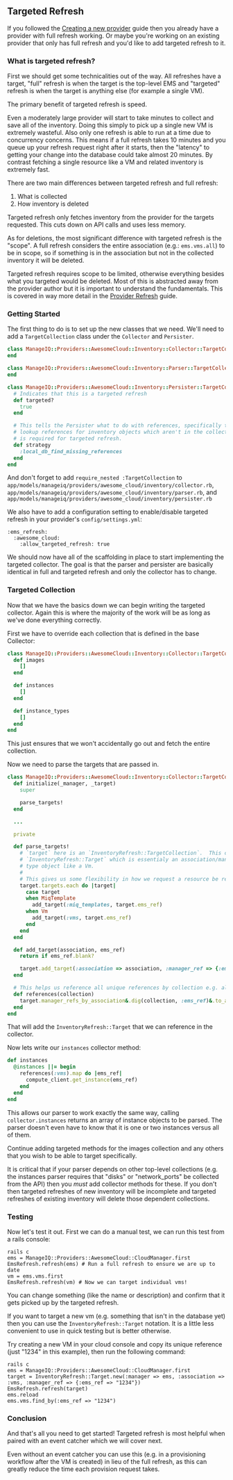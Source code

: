 ## Targeted Refresh

If you followed the [Creating a new provider](writing_a_new_provider.md) guide then you already have a provider with full refresh working.  Or maybe you're working on an existing provider that only has full refresh and you'd like to add targeted refresh to it.

### What is targeted refresh?

First we should get some technicalities out of the way.  All refreshes have a target, "full" refresh is when the target is the top-level EMS and "targeted" refresh is when the target is anything else (for example a single VM).

The primary benefit of targeted refresh is speed.

Even a moderately large provider will start to take minutes to collect and save all of the inventory.  Doing this simply to pick up a single new VM is extremely wasteful.  Also only one refresh is able to run at a time due to concurrency concerns.  This means if a full refresh takes 10 minutes and you queue up your refresh request right after it starts, then the "latency" to getting your change into the database could take almost 20 minutes.  By contrast fetching a single resource like a VM and related inventory is extremely fast.

There are two main differences between targeted refresh and full refresh:

1. What is collected
2. How inventory is deleted

Targeted refresh only fetches inventory from the provider for the targets requested.  This cuts down on API calls and uses less memory.

As for deletions, the most significant difference with targeted refresh is the "scope".  A full refresh considers the entire association (e.g.: `ems.vms.all`) to be in scope, so if something is in the association but not in the collected inventory it will be deleted.

Targeted refresh requires scope to be limited, otherwise everything besides what you targeted would be deleted.  Most of this is abstracted away from the provider author but it is important to understand the fundamentals.  This is covered in way more detail in the [Provider Refresh](refresh.md) guide.

### Getting Started

The first thing to do is to set up the new classes that we need.  We'll need to add a `TargetCollection` class under the `Collector` and `Persister`.

```ruby
class ManageIQ::Providers::AwesomeCloud::Inventory::Collector::TargetCollection < ManageIQ::Providers::AwesomeCloud::Inventory::Collector
end
```

```ruby
class ManageIQ::Providers::AwesomeCloud::Inventory::Parser::TargetCollection < ManageIQ::Providers::AwesomeCloud::Inventory::Parser
end
```

```ruby
class ManageIQ::Providers::AwesomeCloud::Inventory::Persister::TargetCollection < ManageIQ::Providers::AwesomeCloud::Inventory::Persister
  # Indicates that this is a targeted refresh
  def targeted?
    true
  end

  # This tells the Persister what to do with references, specifically this will
  # lookup references for inventory objects which aren't in the collection which
  # is required for targeted refresh.
  def strategy
    :local_db_find_missing_references
  end
end
```

And don't forget to add `require_nested :TargetCollection` to `app/models/manageiq/providers/awesome_cloud/inventory/collector.rb`, `app/models/manageiq/providers/awesome_cloud/inventory/parser.rb`, and `app/models/manageiq/providers/awesome_cloud/inventory/persister.rb`

We also have to add a configuration setting to enable/disable targeted refresh in your provider's `config/settings.yml`:
```
:ems_refresh:
  :awesome_cloud:
    :allow_targeted_refresh: true
```

We should now have all of the scaffolding in place to start implementing the targeted collector.  The goal is that the parser and persister are basically identical in full and targeted refresh and only the collector has to change.

### Targeted Collection

Now that we have the basics down we can begin writing the targeted collector.  Again this is where the majority of the work will be as long as we've done everything correctly.

First we have to override each collection that is defined in the base Collector:

```ruby
class ManageIQ::Providers::AwesomeCloud::Inventory::Collector::TargetCollection < ManageIQ::Providers::AwesomeCloud::Inventory::Collector
  def images
    []
  end

  def instances
    []
  end

  def instance_types
    []
  end
end
```

This just ensures that we won't accidentally go out and fetch the entire collection.

Now we need to parse the targets that are passed in.

```ruby
class ManageIQ::Providers::AwesomeCloud::Inventory::Collector::TargetCollection < ManageIQ::Providers::AwesomeCloud::Inventory::Collector
  def initialize(_manager, _target)
    super

    parse_targets!
  end

  ...

  private

  def parse_targets!
    # `target` here is an `InventoryRefresh::TargetCollection`.  This contains two types of targets,
    # `InventoryRefresh::Target` which is essentialy an association/manager_ref pair, or an ActiveRecord::Base
    # type object like a Vm.
    #
    # This gives us some flexibility in how we request a resource be refreshed.
    target.targets.each do |target|
      case target
      when MiqTemplate
        add_target(:miq_templates, target.ems_ref)
      when Vm
        add_target(:vms, target.ems_ref)
      end
    end
  end

  def add_target(association, ems_ref)
    return if ems_ref.blank?

    target.add_target(:association => association, :manager_ref => {:ems_ref => ems_ref})
  end

  # This helps us reference all unique references by collection e.g. all VM targets
  def references(collection)
    target.manager_refs_by_association&.dig(collection, :ems_ref)&.to_a&.compact || []
  end
end
```

That will add the `InventoryRefresh::Target` that we can reference in the collector.

Now lets write our `instances` collector method:
```ruby
def instances
  @instances ||= begin
    references(:vms).map do |ems_ref|
      compute_client.get_instance(ems_ref)
    end
  end
end
```

This allows our parser to work exactly the same way, calling `collector.instances` returns an array of instance objects to be parsed.  The parser doesn't even have to know that it is one or two instances versus all of them.

Continue adding targeted methods for the images collection and any others that you wish to be able to target specifically.

It is critical that if your parser depends on other top-level collections (e.g. the instances parser requires that "disks" or "network_ports" be collected from the API) then you _must_ add collector methods for these.  If you don't then targeted refreshes of new inventory will be incomplete and targeted refreshes of existing inventory will delete those dependent collections.

### Testing

Now let's test it out.  First we can do a manual test, we can run this test from a rails console:
```
rails c
ems = ManageIQ::Providers::AwesomeCloud::CloudManager.first
EmsRefresh.refresh(ems) # Run a full refresh to ensure we are up to date
vm = ems.vms.first
EmsRefresh.refresh(vm) # Now we can target individual vms!
```

You can change something (like the name or description) and confirm that it gets picked up by the targeted refresh.

If you want to target a new vm (e.g. something that isn't in the database yet) then you can use the `InventoryRefresh::Target` notation.  It is a little less convenient to use in quick testing but is better otherwise.

Try creating a new VM in your cloud console and copy its unique reference (just "1234" in this example), then run the following command:
```
rails c
ems = ManageIQ::Providers::AwesomeCloud::CloudManager.first
target = InventoryRefresh::Target.new(:manager => ems, :association => :vms, :manager_ref => {:ems_ref => "1234"})
EmsRefresh.refresh(target)
ems.reload
ems.vms.find_by(:ems_ref => "1234")
```

### Conclusion

And that's all you need to get started!  Targeted refresh is most helpful when paired with an event catcher which we will cover next.

Even without an event catcher you can use this (e.g. in a provisioning workflow after the VM is created) in lieu of the full refresh, as this can greatly reduce the time each provision request takes.
